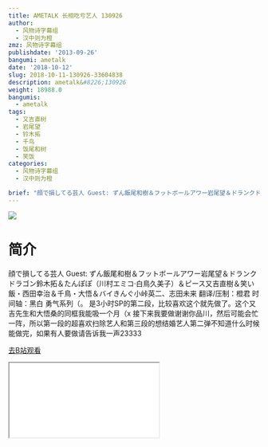 ```yaml
---
title: AMETALK 长相吃亏艺人 130926
author:
  - 风物诗字幕组
  - 汉中则为橙
zmz: 风物诗字幕组
publishdate: '2013-09-26'
bangumi: ametalk
date: '2018-10-12'
slug: 2018-10-11-130926-33604838
description: ametalk&#8226;130926
weight: 18988.0
bangumis:
  - ametalk
tags:
  - 又吉直树
  - 岩尾望
  - 铃木拓
  - 千鸟
  - 饭尾和树
  - 笑饭
categories:
  - 风物诗字幕组
  - 汉中则为橙

brief: "顔で損してる芸人 Guest: ずん飯尾和樹＆フットボールアワー岩尾望＆ドランクドラゴン鈴木拓＆たんぽぽ（川村エミコ·白鳥久美子）＆ピース又吉直樹＆笑い飯・西田幸治＆千鳥・大悟＆バイきんぐ小峠英二、志田未来 翻译/压制：橙君 时间轴：黑白 勇气系列（。 是3小时SP的第二段，比较喜欢这个就先做了。这个又吉先生和大悟桑的同框我能吸一个月（x 接下来我要做谢谢你品川，然后可能会忙一阵，所以第一段的超喜欢扫除艺人和第三段的想结婚艺人第二弹不知道什么时候能做完，如果有人要做请告诉我一声23333"
---
```

![](https://i.imgur.com/kXxQtOt.jpg)
# 简介  
顔で損してる芸人
Guest: ずん飯尾和樹＆フットボールアワー岩尾望＆ドランクドラゴン鈴木拓＆たんぽぽ（川村エミコ·白鳥久美子）＆ピース又吉直樹＆笑い飯・西田幸治＆千鳥・大悟＆バイきんぐ小峠英二、志田未来
翻译/压制：橙君 时间轴：黑白
勇气系列（。
是3小时SP的第二段，比较喜欢这个就先做了。这个又吉先生和大悟桑的同框我能吸一个月（x
接下来我要做谢谢你品川，然后可能会忙一阵，所以第一段的超喜欢扫除艺人和第三段的想结婚艺人第二弹不知道什么时候能做完，如果有人要做请告诉我一声23333  

[去B站观看](https://www.bilibili.com/video/av33604838/)
<div class ="resp-container"><iframe class="testiframe" src="//player.bilibili.com/player.html?aid=33604838"", scrolling="no", allowfullscreen="true" > </iframe></div> 
